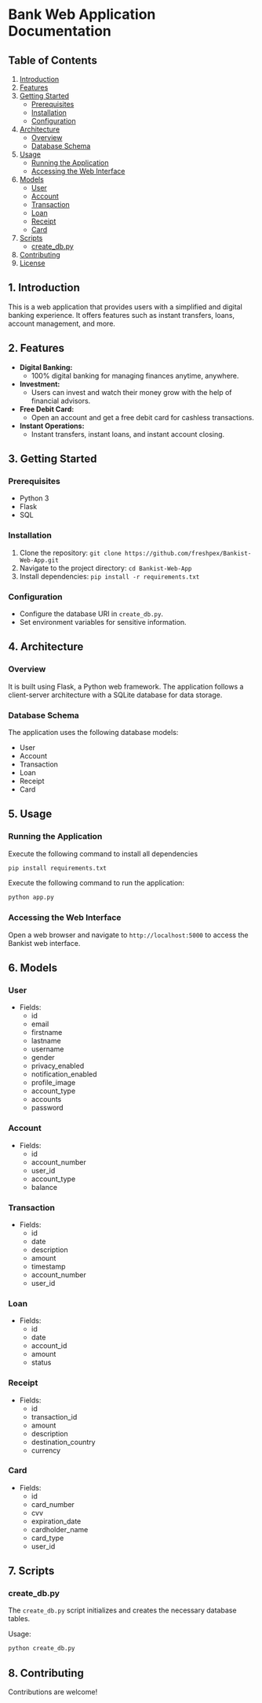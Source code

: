 # Bank Web Application Documentation

## Table of Contents

1. [Introduction](#introduction)
2. [Features](#features)
3. [Getting Started](#getting-started)
    - [Prerequisites](#prerequisites)
    - [Installation](#installation)
    - [Configuration](#configuration)
4. [Architecture](#architecture)
    - [Overview](#overview)
    - [Database Schema](#database-schema)
5. [Usage](#usage)
    - [Running the Application](#running-the-application)
    - [Accessing the Web Interface](#accessing-the-web-interface)
6. [Models](#models)
    - [User](#user)
    - [Account](#account)
    - [Transaction](#transaction)
    - [Loan](#loan)
    - [Receipt](#receipt)
    - [Card](#card)
7. [Scripts](#scripts)
    - [create_db.py](#create_dbpy)
8. [Contributing](#contributing)
9. [License](#license)

## 1. Introduction<a name="introduction"></a>

This is a web application that provides users with a simplified and digital banking experience. It offers features such as instant transfers, loans, account management, and more.

## 2. Features<a name="features"></a>

- **Digital Banking:**
  - 100% digital banking for managing finances anytime, anywhere.
- **Investment:**
  - Users can invest and watch their money grow with the help of financial advisors.
- **Free Debit Card:**
  - Open an account and get a free debit card for cashless transactions.
- **Instant Operations:**
  - Instant transfers, instant loans, and instant account closing.

## 3. Getting Started<a name="getting-started"></a>

### Prerequisites<a name="prerequisites"></a>

- Python 3
- Flask
- SQL

### Installation<a name="installation"></a>

1. Clone the repository: `git clone https://github.com/freshpex/Bankist-Web-App.git`
2. Navigate to the project directory: `cd Bankist-Web-App`
3. Install dependencies: `pip install -r requirements.txt`

### Configuration<a name="configuration"></a>

- Configure the database URI in `create_db.py`.
- Set environment variables for sensitive information.

## 4. Architecture<a name="architecture"></a>

### Overview<a name="overview"></a>

It is built using Flask, a Python web framework. The application follows a client-server architecture with a SQLite database for data storage.

### Database Schema<a name="database-schema"></a>

The application uses the following database models:

- User
- Account
- Transaction
- Loan
- Receipt
- Card

## 5. Usage<a name="usage"></a>

### Running the Application<a name="running-the-application"></a>

Execute the following command to install all dependencies

```bash
pip install requirements.txt
```


Execute the following command to run the application:

```bash
python app.py
```

### Accessing the Web Interface<a name="accessing-the-web-interface"></a>

Open a web browser and navigate to `http://localhost:5000` to access the Bankist web interface.

## 6. Models<a name="models"></a>

### User<a name="user"></a>

- Fields:
  - id
  - email
  - firstname
  - lastname
  - username
  - gender
  - privacy_enabled
  - notification_enabled
  - profile_image
  - account_type
  - accounts
  - password

### Account<a name="account"></a>

- Fields:
  - id
  - account_number
  - user_id
  - account_type
  - balance

### Transaction<a name="transaction"></a>

- Fields:
  - id
  - date
  - description
  - amount
  - timestamp
  - account_number
  - user_id

### Loan<a name="loan"></a>

- Fields:
  - id
  - date
  - account_id
  - amount
  - status

### Receipt<a name="receipt"></a>

- Fields:
  - id
  - transaction_id
  - amount
  - description
  - destination_country
  - currency

### Card<a name="card"></a>

- Fields:
  - id
  - card_number
  - cvv
  - expiration_date
  - cardholder_name
  - card_type
  - user_id

## 7. Scripts<a name="scripts"></a>

### create_db.py<a name="create_dbpy"></a>

The `create_db.py` script initializes and creates the necessary database tables.

Usage:

```bash
python create_db.py
```

## 8. Contributing<a name="contributing"></a>

Contributions are welcome!
